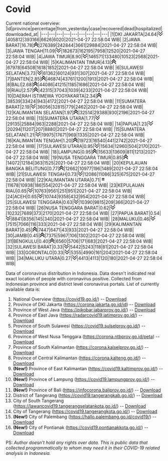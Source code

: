 # Covid
Current national overview:
|id|province|percentage|from_yesterday|case|recovered|dead|hospitalized|downloaded_at|
|---|---|---|---|---|---|---|---|---|
|1|DKI JAKARTA|24.64|![down](https://github.com/ariefrachmannn/covid/raw/master/img/rsz_down.png)|405812|393166|6626|6020|2021-04-27 22:58:04 WIB|
|2|JAWA BARAT|16.78|![up](https://github.com/ariefrachmannn/covid/raw/master/img/rsz_img_186982.png)|276389|242844|3661|29884|2021-04-27 22:58:04 WIB|
|3|JAWA TENGAH|11.09|![down](https://github.com/ariefrachmannn/covid/raw/master/img/rsz_down.png)|182673|162195|7958|12520|2021-04-27 22:58:04 WIB|
|4|JAWA TIMUR|8.90|![down](https://github.com/ariefrachmannn/covid/raw/master/img/rsz_down.png)|146571|133480|10523|2568|2021-04-27 22:58:04 WIB|
|5|KALIMANTAN TIMUR|4.13|![up](https://github.com/ariefrachmannn/covid/raw/master/img/rsz_img_186982.png)|67978|64508|1618|1852|2021-04-27 22:58:04 WIB|
|6|SULAWESI SELATAN|3.73|![down](https://github.com/ariefrachmannn/covid/raw/master/img/rsz_down.png)|61362|60124|931|307|2021-04-27 22:58:04 WIB|
|7|BANTEN|2.85|![up](https://github.com/ariefrachmannn/covid/raw/master/img/rsz_img_186982.png)|46874|43761|1200|1913|2021-04-27 22:58:04 WIB|
|8|BALI|2.68|![up](https://github.com/ariefrachmannn/covid/raw/master/img/rsz_img_186982.png)|44086|41215|1185|1686|2021-04-27 22:58:04 WIB|
|9|RIAU|2.57|![up](https://github.com/ariefrachmannn/covid/raw/master/img/rsz_img_186982.png)|42315|37043|1039|4233|2021-04-27 22:58:04 WIB|
|10|DAERAH ISTIMEWA YOGYAKARTA|2.34|![up](https://github.com/ariefrachmannn/covid/raw/master/img/rsz_img_186982.png)|38539|33424|943|4172|2021-04-27 22:58:04 WIB|
|11|SUMATERA BARAT|2.19|![down](https://github.com/ariefrachmannn/covid/raw/master/img/rsz_down.png)|36056|32815|779|2462|2021-04-27 22:58:04 WIB|
|12|KALIMANTAN SELATAN|1.97|![up](https://github.com/ariefrachmannn/covid/raw/master/img/rsz_img_186982.png)|32514|29388|930|2196|2021-04-27 22:58:04 WIB|
|13|SUMATERA UTARA|1.77|![down](https://github.com/ariefrachmannn/covid/raw/master/img/rsz_down.png)|29135|25884|963|2288|2021-04-27 22:58:04 WIB|
|14|PAPUA|1.23|![down](https://github.com/ariefrachmannn/covid/raw/master/img/rsz_down.png)|20294|11207|207|8880|2021-04-27 22:58:04 WIB|
|15|SUMATERA SELATAN|1.21|![down](https://github.com/ariefrachmannn/covid/raw/master/img/rsz_down.png)|19975|17671|969|1335|2021-04-27 22:58:04 WIB|
|16|KALIMANTAN TENGAH|1.20|![up](https://github.com/ariefrachmannn/covid/raw/master/img/rsz_img_186982.png)|19723|16540|441|2742|2021-04-27 22:58:04 WIB|
|17|SULAWESI UTARA|0.95|![down](https://github.com/ariefrachmannn/covid/raw/master/img/rsz_down.png)|15634|12960|504|2170|2021-04-27 22:58:04 WIB|
|18|LAMPUNG|0.95|![up](https://github.com/ariefrachmannn/covid/raw/master/img/rsz_img_186982.png)|15633|13609|811|1213|2021-04-27 22:58:04 WIB|
|19|NUSA TENGGARA TIMUR|0.85|![up](https://github.com/ariefrachmannn/covid/raw/master/img/rsz_img_186982.png)|14072|12184|363|1525|2021-04-27 22:58:04 WIB|
|20|KEPULAUAN BANGKA BELITUNG|0.77|![up](https://github.com/ariefrachmannn/covid/raw/master/img/rsz_img_186982.png)|12662|10977|196|1489|2021-04-27 22:58:04 WIB|
|21|SULAWESI TENGAH|0.73|![down](https://github.com/ariefrachmannn/covid/raw/master/img/rsz_down.png)|12086|11086|325|675|2021-04-27 22:58:04 WIB|
|22|KALIMANTAN UTARA|0.71|![equal](https://github.com/ariefrachmannn/covid/raw/master/img/rsz_equal.png)|11678|10938|186|554|2021-04-27 22:58:04 WIB|
|23|KEPULAUAN RIAU|0.65|![down](https://github.com/ariefrachmannn/covid/raw/master/img/rsz_down.png)|10763|9561|251|951|2021-04-27 22:58:04 WIB|
|24|ACEH|0.65|![down](https://github.com/ariefrachmannn/covid/raw/master/img/rsz_down.png)|10744|9358|432|954|2021-04-27 22:58:04 WIB|
|25|SULAWESI TENGGARA|0.63|![down](https://github.com/ariefrachmannn/covid/raw/master/img/rsz_down.png)|10390|9815|209|366|2021-04-27 22:58:04 WIB|
|26|NUSA TENGGARA BARAT|0.62|![down](https://github.com/ariefrachmannn/covid/raw/master/img/rsz_down.png)|10232|7689|373|2170|2021-04-27 22:58:04 WIB|
|27|PAPUA BARAT|0.54|![down](https://github.com/ariefrachmannn/covid/raw/master/img/rsz_down.png)|8841|8356|145|340|2021-04-27 22:58:04 WIB|
|28|MALUKU|0.46|![down](https://github.com/ariefrachmannn/covid/raw/master/img/rsz_down.png)|7515|7066|116|333|2021-04-27 22:58:04 WIB|
|29|KALIMANTAN BARAT|0.45|![up](https://github.com/ariefrachmannn/covid/raw/master/img/rsz_img_186982.png)|7447|6471|43|933|2021-04-27 22:58:04 WIB|
|30|JAMBI|0.45|![up](https://github.com/ariefrachmannn/covid/raw/master/img/rsz_img_186982.png)|7375|5967|106|1302|2021-04-27 22:58:04 WIB|
|31|BENGKULU|0.40|![up](https://github.com/ariefrachmannn/covid/raw/master/img/rsz_img_186982.png)|6560|5706|171|683|2021-04-27 22:58:04 WIB|
|32|SULAWESI BARAT|0.33|![down](https://github.com/ariefrachmannn/covid/raw/master/img/rsz_down.png)|5442|5243|118|81|2021-04-27 22:58:04 WIB|
|33|GORONTALO|0.33|![down](https://github.com/ariefrachmannn/covid/raw/master/img/rsz_down.png)|5355|4990|161|204|2021-04-27 22:58:04 WIB|
|34|MALUKU UTARA|0.27|![down](https://github.com/ariefrachmannn/covid/raw/master/img/rsz_down.png)|4413|4113|120|180|2021-04-27 22:58:04 WIB|

Data of coronavirus distribution in Indonesia. Data doesn't indicated real exact location of people with coronavirus positive. Collected from Indonesian province and district level coronavirus portals. List of currently available data is:
1. National Overview (https://covid19.go.id/) -- [Download](https://www.dropbox.com/s/66ly270fw4y76fx/covid_nasional.csv?dl=0)
2. Province of DKI Jakarta (https://corona.jakarta.go.id/id) -- [Download](https://riwayat-file-covid-19-dki-jakarta-jakartagis.hub.arcgis.com/)
3. Province of West Java (https://pikobar.jabarprov.go.id/) -- [Download](https://www.dropbox.com/s/alg0zp60fylq6cn/covid_jabar.csv?dl=0)
4. Province of East Java (https://radarcovid19.jatimprov.go.id/) -- [Download](https://www.dropbox.com/sh/e7vtgcnl4ckbvr4/AADo9UMRDZvrhHn66qTHZOvNa?dl=0)
5. Province of South Sulawesi (https://covid19.sulselprov.go.id/) -- [Download](https://www.dropbox.com/s/z5ek23lwcztj7z7/covid_sulsel.csv?dl=0)
6. Province of West Nusa Tenggara (https://corona.ntbprov.go.id/peta) -- [Download](https://www.dropbox.com/s/4p2k93n42xx0c00/covid_ntb.csv?dl=0)
7. Province of South Kalimantan (https://corona.kalselprov.go.id/) -- [Download](https://www.dropbox.com/sh/7aa2kvz8lb04pzz/AADH1Oj5oFMw2mp-D3JStPRsa?dl=0)
8. Province of Central Kalimantan (https://corona.kalteng.go.id/) -- [Download](https://www.dropbox.com/s/9q01v5r3ys2ozk4/covid_kalteng.csv?dl=0)
9. **(New!)** Province of East Kalimantan (https://covid19.kaltimprov.go.id/) -- [Download](https://www.dropbox.com/sh/qhpxj532nm80goa/AAB6ek_fp1__ieTR0TFQpfIga?dl=0)
10. **(New!)** Province of Lampung (https://covid19.lampungprov.go.id/) -- [Download](https://www.dropbox.com/s/ecuew6oa9kzwqwx/covid_lampung.csv?dl=0)
11. **(New!)** Province of Bali (https://infocorona.baliprov.go.id/) -- [Download](https://www.dropbox.com/sh/iceiwun4ufttmiu/AAC7dSRMpfTjPI1Lfzw-LeCUa?dl=0)
12. District of Tangerang (https://covid19.tangerangkab.go.id/) -- [Download](https://www.dropbox.com/sh/yxovyy6sy5bnz4p/AACZzVHinisKmz8oQWyQJ3nua?dl=0)
13. City of South Tangerang (https://lawancovid19.tangerangselatankota.go.id/) -- [Download](https://www.dropbox.com/s/zlvxo4ivswdzmle/covid_tangsel.csv?dl=0)
14. City of Tangerang (https://covid19.tangerangkota.go.id/) -- [Download](https://www.dropbox.com/s/e53224kvdrpjzy0/covid_tangkot.csv?dl=0)
15. **(New!)** City of Palembang (https://hallo.palembang.go.id/covid19/) -- [Download](https://www.dropbox.com/sh/oj17bhwhlpjht9e/AABZEG-OiaSaFvikATDx6coEa?dl=0)
16. **(New!)** City of Pontianak (https://covid19.pontianakkota.go.id/) -- [Download](https://www.dropbox.com/sh/66if3y4ly51j4sh/AADQ-zwLGa7Kz4ZzJgDw2-3na?dl=0)

PS: *Author doesn't hold any rights over data. This is public data that collected programmatically to whom may need it in their COVID-19 related analysis in Indonesia.*
